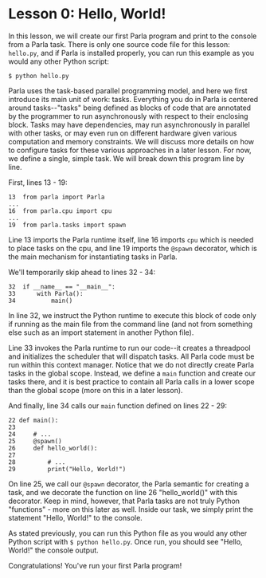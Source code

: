 # Lesson 0: Hello, World!

In this lesson, we will create our first Parla program and print to the console from a Parla task. There is only one source code file for this lesson: `hello.py`, and if Parla is installed properly, you can run this example as you would any other Python script:

```
$ python hello.py
```

Parla uses the task-based parallel programming model, and here we first introduce its main unit of work: tasks. Everything you do in Parla is centered around tasks--"tasks" being defined as blocks of code that are annotated by the programmer to run asynchronously with respect to their enclosing block.  Tasks may have dependencies, may run asynchronously in parallel with other tasks, or may even run on different hardware given various computation and memory constraints.  We will discuss more details on how to configure tasks for these various approaches in a later lesson. For now, we define a single, simple task. We will break down this program line by line.

First, lines 13 - 19:

```
13  from parla import Parla
...
16  from parla.cpu import cpu
...
19  from parla.tasks import spawn
```

Line 13 imports the Parla runtime itself, line 16 imports `cpu` which is needed to place tasks on the cpu, and line 19 imports the `@spawn` decorator, which is the main mechanism for instantiating tasks in Parla.

We'll temporarily skip ahead to lines 32 - 34:

```
32  if __name__ == "__main__":
33      with Parla():
34          main()
```

In line 32, we instruct the Python runtime to execute this block of code only if running as the main file from the command line (and not from something else such as an import statement in another Python file).

Line 33 invokes the Parla runtime to run our code--it creates a threadpool and initializes the scheduler that will dispatch tasks. All Parla code must be run within this context manager. Notice that we do not directly create Parla tasks in the global scope. Instead, we define a `main` function and create our tasks there, and it is best practice to contain all Parla calls in a lower scope than the global scope (more on this in a later lesson).

And finally, line 34 calls our `main` function defined on lines 22 - 29:

```
22 def main():
23 
24     # ...
25     @spawn()
26     def hello_world():
27 
28         # ...
29         print("Hello, World!")
```

On line 25, we call our `@spawn` decorator, the Parla semantic for creating a task, and we decorate the function on line 26 "hello_world()" with this decorator. Keep in mind, however, that Parla tasks are not truly Python "functions" - more on this later as well.  Inside our task, we simply print the statement "Hello, World!" to the console.

As stated previously, you can run this Python file as you would any other Python script with `$ python hello.py`.  Once run, you should see "Hello, World!" the console output.

Congratulations! You've run your first Parla program!

